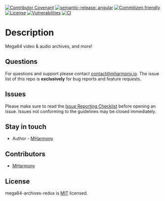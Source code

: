 [![Contributor Covenant](https://img.shields.io/badge/Contributor%20Covenant-2.1-4baaaa.svg)](CODE_OF_CONDUCT.md)
[![semantic-release: angular](https://img.shields.io/badge/semantic--release-angular-e10079?logo=semantic-release)](https://github.com/semantic-release/semantic-release)
[![Commitizen friendly](https://img.shields.io/badge/commitizen-friendly-brightgreen.svg)](http://commitizen.github.io/cz-cli)
[![License](https://img.shields.io/github/license/MHarmony/mega64-archives-redux.svg)](https://opensource.org/licenses/MIT)
[![Vulnerabilities](https://img.shields.io/snyk/vulnerabilities/github/MHarmony/mega64-archives-redux)](https://snyk.io)
[![CI](https://img.shields.io/github/actions/workflow/status/MHarmony/mega64-archives-redux/ci.yml)](https://github.com/MHarmony/mega64-archives-redux/actions/workflows/ci.yml)

# Description

Mega64 video & audio archives, and more!

## Questions

For questions and support please contact [contact@mharmony.io](mailto:contact@mharmony.io). The issue list of this repo is **exclusively** for bug reports and feature requests.

## Issues

Please make sure to read the [Issue Reporting Checklist](https://github.com/MHarmony/mega64-archives-redux/blob/main/CONTRIBUTING.md#-submitting-an-issue) before opening an issue. Issues not conforming to the guidelines may be closed immediately.

## Stay in touch

- Author - [MHarmony](https://github.com/MHarmony)

## Contributors

- [MHarmony](https://github.com/MHarmony)

## License

mega64-archives-redux is [MIT](LICENSE.md) licensed.

